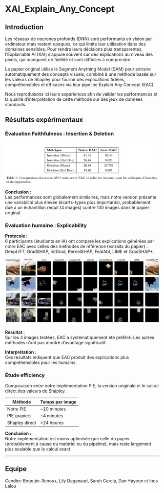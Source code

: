 # XAI_Explain_Any_Concept

## Introduction

Les réseaux de neurones profonds (DNN) sont performants en vision par ordinateur mais restent opaques, ce qui limite leur utilisation dans des domaines sensibles. Pour rendre leurs décisions plus transparentes, l’Explainable AI (XAI) s’appuie souvent sur des explications au niveau des pixels, qui manquent de fidélité et sont difficiles à comprendre.

Le papier original utilise le Segment Anything Model (SAM) pour extraire automatiquement des concepts visuels, combiné à une méthode basée sur les valeurs de Shapley pour fournir des explications fidèles, compréhensibles et efficaces via leur pipeline Explain Any Concept (EAC).

Nous reproduisons ici leurs expériences afin de valider les performances et la qualité d’interprétation de cette méthode sur des jeux de données standards.

## Résultats expérimentaux

### Évaluation Faithfulness : Insertion & Deletion

![Texte alternatif](AUC_results.png)

**Conclusion :**  
Les performances sont globalement similaires, mais notre version présente une variabilité plus élevée (écarts-types plus importants), probablement due à un échantillon réduit (4 images) contre 100 images dans le papier original.

### Évaluation humaine : Explicability

**Protocole :**  
6 participants (étudiants en IA) ont comparé les explications générées par notre EAC avec celles des méthodes de référence (extraits du papier) : DeepLIFT, GradSHAP, IntGrad, KernelSHAP, FeatAbl, LIME et GradSHAP*.

![Texte alternatif](Understanbility_results.png)

**Résultat :**  
Sur les 4 images testées, EAC a systématiquement été préféré. Les autres méthodes n’ont pas montré d’avantage significatif.

**Interprétation :**  
Ces résultats indiquent que EAC produit des explications plus compréhensibles pour les humains.

### Étude efficiency 

Comparaison entre notre implémentation PIE, la version originale et le calcul direct des valeurs de Shapley.

| Méthode        | Temps par image |
|----------------|-----------------|
| Notre PIE      | ~10 minutes     |
| PIE (papier)   | ~4 minutes      |
| Shapley direct | >24 heures      |

**Conclusion :**  
Notre implémentation est moins optimisée que celle du papier (probablement à cause du matériel ou du pipeline), mais reste largement plus scalable que le calcul exact.

---

## Equipe

Candice Bouquin-Renoux, Lily Daganaud, Sarah Garcia, Dan Hayoun et Ines Lalou

